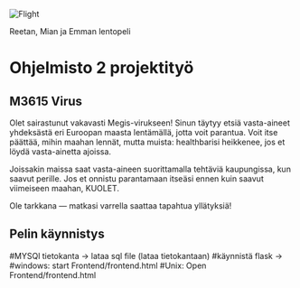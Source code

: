 ![Flight](https://github.com/user-attachments/assets/2cb8d61f-2d23-44a7-8729-1e7459068ce4)

Reetan, Mian ja Emman lentopeli

# Ohjelmisto 2 projektityö

## M3615 Virus

Olet sairastunut vakavasti Megis-virukseen!
Sinun täytyy etsiä vasta-aineet yhdeksästä eri Euroopan maasta lentämällä, jotta voit parantua.
Voit itse päättää, mihin maahan lennät, mutta muista: healthbarisi heikkenee, jos et löydä vasta-ainetta ajoissa.

Joissakin maissa saat vasta-aineen suorittamalla tehtäviä kaupungissa, kun saavut perille.
Jos et onnistu parantamaan itseäsi ennen kuin saavut viimeiseen maahan, KUOLET.

Ole tarkkana — matkasi varrella saattaa tapahtua yllätyksiä!

## Pelin käynnistys
#MYSQl tietokanta -> lataa sql file (lataa tietokantaan)
#käynnistä flask ->
#windows: start Frontend/frontend.html
#Unix: Open Frontend/frontend.html
